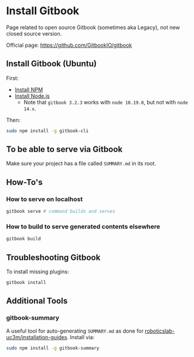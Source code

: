 # Install Gitbook

Page related to open source Gitbook (sometimes aka Legacy), not new closed source version.

Official page: <https://github.com/GitbookIO/gitbook>

## Install Gitbook (Ubuntu)

First:

- [Install NPM](install-npm.md)
- [Install Node.js](install-node.md)
  - Note that `gitbook 3.2.3` works with `node 10.19.0`, but not with `node 14.x`.

Then:

```bash
sudo npm install -g gitbook-cli
```

## To be able to serve via Gitbook

Make sure your project has a file called `SUMMARY.md` in its root.

## How-To's

### How to serve on localhost

```bash
gitbook serve # command builds and serves
```

### How to build to serve generated contents elsewhere

```bash
gitbook build
```

## Troubleshooting Gitbook

To install missing plugins:

```bash
gitbook install
```

## Additional Tools

### gitbook-summary

A useful tool for auto-generating `SUMMARY.md` as done for [roboticslab-uc3m/installation-guides](https://github.com/roboticslab-uc3m/installation-guides). Install via:

```bash
sudo npm install -g gitbook-summary
```
